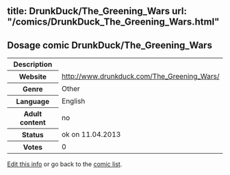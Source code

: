 title: DrunkDuck/The_Greening_Wars
url: "/comics/DrunkDuck_The_Greening_Wars.html"
---
Dosage comic DrunkDuck/The_Greening_Wars
-----------------------------------------

<table class="comicinfo">
<tr>
<th>Description</th><td></td>
</tr>
<tr>
<th>Website</th><td><a href="http://www.drunkduck.com/The_Greening_Wars/">http://www.drunkduck.com/The_Greening_Wars/</a></td>
</tr>
<tr>
<th>Genre</th><td>Other</td>
</tr>
<tr>
<th>Language</th><td>English</td>
</tr>
<tr>
<th>Adult content</th><td>no</td>
</tr>
<tr>
<th>Status</th><td>ok on 11.04.2013</td>
</tr>
<tr>
<th>Votes</th><td>0</div></td>
</tr>
</table>

[Edit this info](/comics/DrunkDuck_The_Greening_Wars_edit.html) or go back to the [comic list](../comic-index.html).
